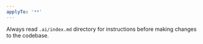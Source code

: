 ```yaml
---
applyTo: '**'
---
```

Always read `.ai/index.md` directory for instructions before making changes to the codebase.
